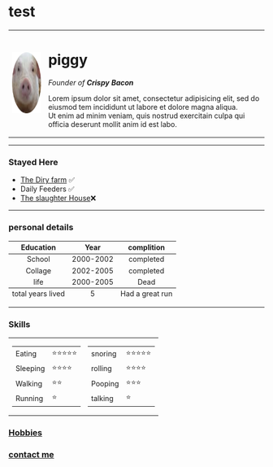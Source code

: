 # test
<!DOCTYPE html>
<html lang="en" dir="ltr">

<head>
  <meta charset="utf-8">
  <meta name="keywords" content="Resume,details,personal file">
  <meta name="author" content="Piggy">
  <meta name="viewport" content="width=device-width, initial-scale=1.0">
  <!--Facebook meta tag for shared url-->
  <meta property="og:image" itemprop="image" content="images/pig-modified.png">
  <meta property="og:description" content="Basic website on self details about himself.
    The website also contains details of Mr. piggy and his achivements.">
  <meta property="og:title" content="piggy's personal website">
  <!--twitter meta tag for shared url-->
  <meta name="twitter:title" content="piggy's personal website">
  <!--icon meta tag-->
  <link rel="icon" href="images/pig-modified.png" type="image/x-icon">
  <title>piggy's personal website</title>
</head>

<body>
  <table cellspacing="20">
    <tr>
      <td><a title="piggy"><img src="images/pig-modified.png" alt="piggy's profile picture" download="piggy.png" height="120"></a></td>
      <td><h1>piggy</h1>
      <p><em>Founder of <strong>Crispy Bacon</strong></em></p>
      <p>
        Lorem ipsum dolor sit amet, consectetur adipisicing elit, sed do eiusmod tem
        incididunt ut labore et dolore magna aliqua.<br> Ut enim ad minim veniam,
        quis nostrud exercitain culpa qui officia deserunt mollit anim id est labo.
      </p></td>
    </tr>
  </table>



  <hr size="1" noshade>
  <h3>Stayed Here</h3>
  <ul>
    <li><a href="https://www.dairyfarmgroup.com/en-US/">
        The Diry farm</a> ✅</li>
    <li> Daily Feeders ✅</li>
    <li><a href="https://slaughterhousetucson.com/">The slaughter House</a>❌</li>
  </ul>
  <hr>
  <h3>personal details</h3>
  <table>
    <thead align='center'>
      <tr>
        <th>Education</th>
        <th>Year</th>
        <th>complition</th>
      </tr>
    </thead>
    <tbody align='center'>
      <tr>
        <td>School</td>
        <td>2000-2002</td>
        <td>completed</td>
      </tr>
      <tr>
        <td>Collage</td>
        <td>2002-2005</td>
        <td>completed</td>
      </tr>
      <tr>
        <td>life</td>
        <td>2000-2005</td>
        <td>Dead</td>
      </tr>
    </tbody>
    <tfoot align='center'>
      <tr>
        <td>total years lived</td>
        <td>5</td>
        <td>Had a great run</td>
      </tr>
    </tfoot>
  </table>
  </a>
  <hr>
  <h3>Skills</h3>
<table cellspacing="10">
  <tr>
    <td>
      <table cellspacing="10">
      <tr>
        <td>Eating</td>
        <td>⭐⭐⭐⭐⭐</td>
      </tr>
      <tr>
        <td>Sleeping</td>
        <td>⭐⭐⭐⭐</td>
      </tr>
      <tr>
        <td>Walking</td>
        <td>⭐⭐</td>
      </tr>
      <tr>
        <td>Running</td>
        <td>⭐</td>
      </tr>
    </table>
</td>
    <td>
      <table cellspacing="10">
      <tr>
        <td>snoring</td>
        <td>⭐⭐⭐⭐⭐</td>
      </tr>
      <tr>
        <td>rolling</td>
        <td>⭐⭐⭐⭐</td>
      </tr>
      <tr>
        <td>Pooping</td>
        <td>⭐⭐⭐</td>
      </tr>
      <tr>
        <td>talking</td>
        <td>⭐</td>
      </tr>
    </table>
</td>
  </tr>

</table>
  <h3><a href="hobbies.html">Hobbies</a></h3>
  <h3><a href="contact.html">contact me</a></h3>





</body>

</html>
